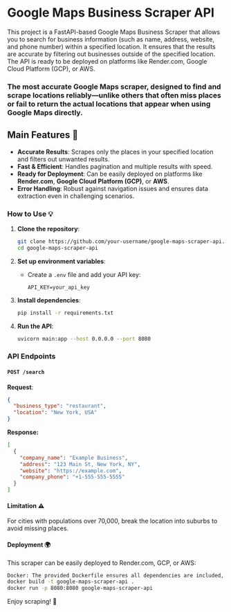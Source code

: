 # Google Maps Business Scraper API

This project is a FastAPI-based Google Maps Business Scraper that allows you to search for business information (such as name, address, website, and phone number) within a specified location. It ensures that the results are accurate by filtering out businesses outside of the specified location. The API is ready to be deployed on platforms like Render.com, Google Cloud Platform (GCP), or AWS.

### The most accurate Google Maps scraper, designed to find and scrape locations reliably—unlike others that often miss places or fail to return the actual locations that appear when using Google Maps directly.

## Main Features 🚀
- **Accurate Results**: Scrapes only the places in your specified location and filters out unwanted results.
- **Fast & Efficient**: Handles pagination and multiple results with speed.
- **Ready for Deployment**: Can be easily deployed on platforms like **Render.com**, **Google Cloud Platform (GCP)**, or **AWS**.
- **Error Handling**: Robust against navigation issues and ensures data extraction even in challenging scenarios.


### How to Use 💡

1. **Clone the repository**:
    ```bash
    git clone https://github.com/your-username/google-maps-scraper-api.git
    cd google-maps-scraper-api
    ```

2. **Set up environment variables**:
    - Create a `.env` file and add your API key:
      ```
      API_KEY=your_api_key
      ```

3. **Install dependencies**:
    ```bash
    pip install -r requirements.txt
    ```

4. **Run the API**:
    ```bash
    uvicorn main:app --host 0.0.0.0 --port 8080
    ```

### API Endpoints

#### `POST /search`
**Request**:
```json
{
  "business_type": "restaurant",
  "location": "New York, USA"
}
  ```
**Response:**
```json
[
  {
    "company_name": "Example Business",
    "address": "123 Main St, New York, NY",
    "website": "https://example.com",
    "company_phone": "+1-555-555-5555"
  }
]
```
#### Limitation ⚠️
For cities with populations over 70,000, break the location into suburbs to avoid missing places.
#### Deployment 🌍
This scraper can be easily deployed to Render.com, GCP, or AWS:
```bash
Docker: The provided Dockerfile ensures all dependencies are included, making deployment quick and hassle-free.
docker build -t google-maps-scraper-api .
docker run -p 8080:8080 google-maps-scraper-api
```
Enjoy scraping! 🎉
